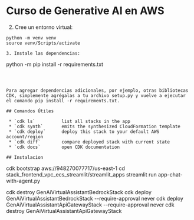 # Curso de Generative AI en AWS

2. Cree un entorno virtual:
```
python -m venv venv
source venv/Scripts/activate

3. Instale las dependencias:
```
python -m pip install -r requirements.txt
```



Para agregar dependencias adicionales, por ejemplo, otras bibliotecas CDK, simplemente agrégalas a tu archivo setup.py y vuelve a ejecutar el comando pip install -r requirements.txt.

## Comandos Útiles

 * `cdk ls`          list all stacks in the app
 * `cdk synth`       emits the synthesized CloudFormation template
 * `cdk deploy`      deploy this stack to your default AWS account/region
 * `cdk diff`        compare deployed stack with current state
 * `cdk docs`        open CDK documentation

## Instalacion
```
cdk bootstrap aws://948270077717/us-east-1
cd stack_frontend_vpc_ecs_streamlit/streamlit_apps
streamlit run app-chat-with-agent.py

cdk destroy GenAiVirtualAssistantBedrockStack
cdk deploy GenAiVirtualAssistantBedrockStack --require-approval never
cdk deploy GenAiVirtualAssistantApiGatewayStack --require-approval never
cdk destroy GenAiVirtualAssistantApiGatewayStack
```